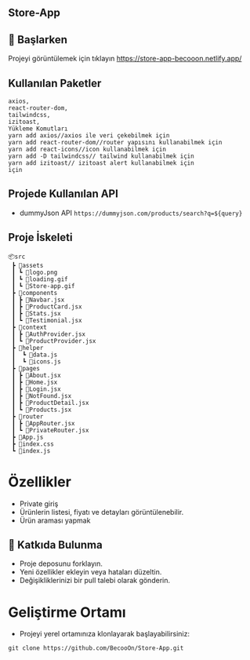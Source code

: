 ## Store-App ##

## 🚀 Başlarken
Projeyi görüntülemek için tıklayın https://store-app-becooon.netlify.app/

## Kullanılan Paketler
```
axios,
react-router-dom,
tailwindcss,
izitoast,
Yükleme Komutları
yarn add axios//axios ile veri çekebilmek için
yarn add react-router-dom//router yapısını kullanabilmek için
yarn add react-icons//icon kullanabilmek için
yarn add -D tailwindcss// tailwind kullanabilmek için
yarn add izitoast// izitoast alert kullanabilmek için
için
```
## Projede Kullanılan API
- dummyJson API
```https://dummyjson.com/products/search?q=${query}```

## Proje İskeleti
```
📦src
 ┣ 📂assets
 ┃ ┗ 📜logo.png
 ┃ ┗ 📜loading.gif
 ┃ ┗ 📜Store-app.gif
 ┣ 📂components
 ┃ ┣ 📜Navbar.jsx
 ┃ ┣ 📜ProductCard.jsx
 ┃ ┣ 📜Stats.jsx
 ┃ ┗ 📜Testimonial.jsx
 ┣ 📂context
 ┃ ┣ 📜AuthProvider.jsx
 ┃ ┗ 📜ProductProvider.jsx
 ┣ 📂helper
 ┃  ┗ 📜data.js
 ┃  ┗ 📜icons.js
 ┣ 📂pages
 ┃ ┣ 📜About.jsx
 ┃ ┣ 📜Home.jsx
 ┃ ┣ 📜Login.jsx
 ┃ ┣ 📜NotFound.jsx
 ┃ ┣ 📜ProductDetail.jsx
 ┃ ┗ 📜Products.jsx
 ┣ 📂router
 ┃ ┣ 📜AppRouter.jsx
 ┃ ┗ 📜PrivateRouter.jsx
 ┣ 📜App.js
 ┣ 📜index.css
 ┗ 📜index.js
```

# Özellikler
- Private giriş
- Ürünlerin listesi, fiyatı ve detayları görüntülenebilir.
- Ürün araması yapmak

## 👥 Katkıda Bulunma
- Proje deposunu forklayın.
- Yeni özellikler ekleyin veya hataları düzeltin.
- Değişikliklerinizi bir pull talebi olarak gönderin.

# Geliştirme Ortamı
- Projeyi yerel ortamınıza klonlayarak başlayabilirsiniz:

```
git clone https://github.com/BecooOn/Store-App.git
```
